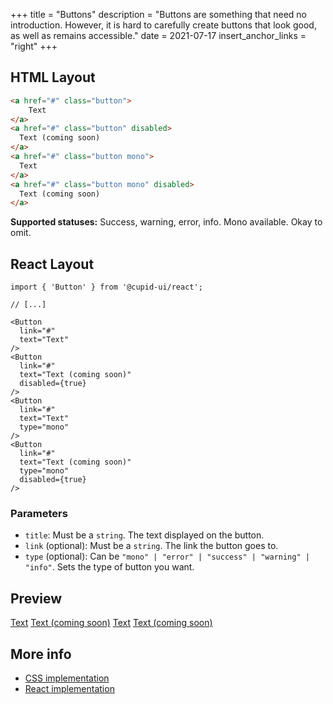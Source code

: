 +++
title = "Buttons"
description = "Buttons are something that need no introduction. However, it is hard to carefully create buttons that look good, as well as remains accessible."
date = 2021-07-17
insert_anchor_links = "right"
+++

## HTML Layout
```html
<a href="#" class="button">
    Text
</a>
<a href="#" class="button" disabled>
  Text (coming soon)
</a>
<a href="#" class="button mono">
  Text
</a>
<a href="#" class="button mono" disabled>
  Text (coming soon)
</a>
```

**Supported statuses:** Success, warning, error, info. Mono available. Okay to omit.

## React Layout
```tsx
import { 'Button' } from '@cupid-ui/react';

// [...]

<Button
  link="#"
  text="Text"
/>
<Button
  link="#"
  text="Text (coming soon)"
  disabled={true}
/>
<Button
  link="#"
  text="Text"
  type="mono"
/>
<Button
  link="#"
  text="Text (coming soon)"
  type="mono"
  disabled={true}
/>
```

### Parameters
- `title`: Must be a `string`. The text displayed on the button.
- `link` (optional): Must be a `string`. The link the button goes to.
- `type` (optional): Can be `"mono" | "error" | "success" | "warning" | "info"`. Sets the type of button you want.

## Preview
<a href="#" class="button">Text</a>
<a href="#" class="button" disabled>Text (coming soon)</a>
<a href="#" class="button mono">Text</a>
<a href="#" class="button mono" disabled>Text (coming soon)</a>

## More info
- [CSS implementation](https://github.com/designbylunar/cupid-ui/blob/main/css/src/interaction/button.css)
- [React implementation](https://github.com/designbylunar/cupid-ui/blob/main/react/src/components/interaction/button.tsx)

